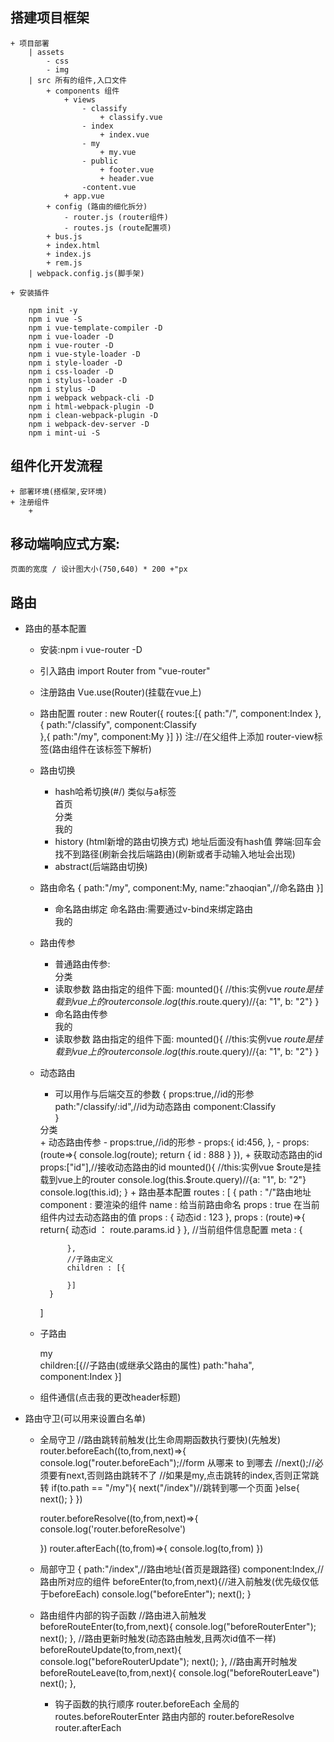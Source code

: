 ## 搭建项目框架
    + 项目部署
        | assets
            - css
            - img
        | src 所有的组件,入口文件
            + components 组件
                + views
                    - classify
                        + classify.vue
                    - index
                        + index.vue
                    - my
                        + my.vue
                    - public
                        + footer.vue
                        + header.vue
                    -content.vue
                + app.vue
            + config (路由的细化拆分)
                - router.js (router组件)
                - routes.js (route配置项)
            + bus.js
            + index.html
            + index.js
            + rem.js 
        | webpack.config.js(脚手架)

    + 安装插件

        npm init -y 
        npm i vue -S 
        npm i vue-template-compiler -D
        npm i vue-loader -D
        npm i vue-router -D
        npm i vue-style-loader -D
        npm i style-loader -D
        npm i css-loader -D
        npm i stylus-loader -D
        npm i stylus -D
        npm i webpack webpack-cli -D
        npm i html-webpack-plugin -D
        npm i clean-webpack-plugin -D
        npm i webpack-dev-server -D
        npm i mint-ui -S

## 组件化开发流程
    + 部署环境(搭框架,安环境)
    + 注册组件
        + 



## 移动端响应式方案:
    页面的宽度 / 设计图大小(750,640) * 200 +"px



## 路由
+ 路由的基本配置
    + 安装:npm i vue-router -D
    + 引入路由 import Router from "vue-router"
    + 注册路由 Vue.use(Router)(挂载在vue上)
    + 路由配置
         router : new Router({
            routes:[{
                path:"/",
                component:Index
            },
            {
                path:"/classify",
                component:Classify  
            },{
                path:"/my",
                component:My
            }]
         })
        注:<router-view></router-view>//在父组件上添加    router-view标签(路由组件在该标签下解析)

    + 路由切换
        + hash哈希切换(#/)
            <router-link to="/index"></router-link>
            类似与a标签
                <router-link to="/index">
                <div>首页</div>
                </router-link>
                <router-link to="/classify">
                <div>分类</div>
                </router-link>
                <router-link to="/my">
                <div>我的</div>
                </router-link>
        + history (html新增的路由切换方式)
            地址后面没有hash值
            弊端:回车会找不到路径(刷新会找后端路由)(刷新或者手动输入地址会出现)
        + abstract(后端路由切换)

    + 路由命名
        {
            path:"/my",
            component:My,
            name:"zhaoqian",//命名路由
        }]
        + 命名路由绑定
            命名路由:需要通过v-bind来绑定路由
            <router-link :to="{name:'zhaoqian'}">
                <div>我的</div>
            </router-link>
    + 路由传参
        + 普通路由传参:
            <router-link to="/classify?a=1&b=2">
                <div>分类</div>
            </router-link>
        + 读取参数
            路由指定的组件下面:
            mounted(){
                //this:实例vue $route是挂载到vue上的router 
                console.log(this.$route.query)//{a: "1", b: "2"}
            }
        + 命名路由传参
            <router-link :to="{name:'zhaoqian',query:{a:3,b :4}}">
                <div>我的</div>
            </router-link>
        + 读取参数
            路由指定的组件下面:
            mounted(){
                //this:实例vue $route是挂载到vue上的router 
                console.log(this.$route.query)//{a: "1", b: "2"}
            }
    + 动态路由
        + 可以用作与后端交互的参数
        {
            props:true,//id的形参
            path:"/classify/:id",//id为动态路由
            component:Classify  
        }

        <router-link to="/classify/123?a=1&b=2">
            <div>分类</div>
        </router-link>
        + 动态路由传参
            -  props:true,//id的形参
            - props:{
                  id:456,
              },
            - props:(route=>{
                    console.log(route);
                    return {
                        id : 888
                    }
                }),
        + 获取动态路由的id
            props:["id"],//接收动态路由的id
            mounted(){
                //this:实例vue $route是挂载到vue上的router 
                console.log(this.$route.query)//{a: "1", b: "2"}
                console.log(this.id);
            }
        + 路由基本配置
        routes : [
            {
                path : "/"路由地址
                component : 要渲染的组件
                name : 给当前路由命名
                props : true 在当前组件内过去动态路由的值
                props : {
                    动态id : 123
                },
                props : (route)=>{
                    return{
                        动态id ： route.params.id
                    }
                },
                //当前组件信息配置
                meta : {

                },
                //子路由定义
                children : [{

                }]
            }
        ]
    + 子路由
        <div class="my">
            my
            <router-view></router-view>
        </div>
        children:[{//子路由(或继承父路由的属性)
            path:"haha",
            component:Index
        }]
    + 组件通信(点击我的更改header标题)


+ 路由守卫(可以用来设置白名单)
    + 全局守卫
        //路由跳转前触发(比生命周期函数执行要快)(先触发)
        router.beforeEach((to,from,next)=>{
            console.log("router.beforeEach");//form 从哪来 to 到哪去
            //next();//必须要有next,否则路由跳转不了
            //如果是my,点击跳转的index,否则正常跳转 
            if(to.path == "/my"){
                next("/index")//跳转到哪一个页面
            }else{
                next();
            }
        })

        router.beforeResolve((to,from,next)=>{
            console.log('router.beforeResolve')

        })
        router.afterEach((to,from)=>{
            console.log(to,from)
        })
    + 局部守卫
        {
            path:"/index",//路由地址(首页是跟路径)
            component:Index,//路由所对应的组件
            beforeEnter(to,from,next){//进入前触发(优先级仅低于beforeEach)
                console.log("beforeEnter");
                next();
            }
    + 路由组件内部的钩子函数
        //路由进入前触发
        beforeRouteEnter(to,from,next){
            console.log("beforeRouterEnter");
            next();
        },
        //路由更新时触发(动态路由触发,且两次id值不一样)
        beforeRouteUpdate(to,from,next){
            console.log("beforeRouterUpdate");
            next();
        },
        //路由离开时触发
        beforeRouteLeave(to,from,next){
            console.log("beforeRouterLeave")
            next();
        },    





        + 钩子函数的执行顺序
            router.beforeEach  全局的
            routes.beforeRouterEnter 路由内部的
            router.beforeResolve    
            router.afterEach




